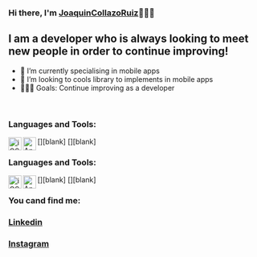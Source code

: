 ### Hi there, I'm [JoaquinCollazoRuiz][website]🙋🏻‍♂️

## I am a developer who is always looking to meet new people in order to continue improving!

- 🔨 I’m currently specialising in mobile apps
- 🔎 I’m looking to cools library to implements in mobile apps
- 👨🏻‍💻 Goals: Continue improving as a developer

<br />

### Languages and Tools:

[<img align="left" alt="iOS" width="26px" src="https://is3-ssl.mzstatic.com/image/thumb/Purple115/v4/ec/70/a6/ec70a6ff-fbbb-f924-0b05-cfa0028e3269/Xcode-85-220-0-4-2x.png/1200x630bb.png"/>][blank]
[<img align="left" alt="Android" width="26px" src="https://developer.android.com/static/studio/images/new-studio-logo-1.png"/>][blank]


### Languages and Tools:

[<img align="left" alt="iOS" width="26px" src="https://is3-ssl.mzstatic.com/image/thumb/Purple115/v4/ec/70/a6/ec70a6ff-fbbb-f924-0b05-cfa0028e3269/Xcode-85-220-0-4-2x.png/1200x630bb.png"/>][blank]
[<img align="left" alt="Android" width="26px" src="https://developer.android.com/static/studio/images/new-studio-logo-1.png"/>][blank]


### You cand find me:
### [Linkedin][linkedin]
### [Instagram][instagram]



[website]: https://linkedin.com/in/joaquincollazoruiz
[instagram]: https://instagram.com/joaquincollazoruiz
[linkedin]: https://linkedin.com/in/joaquincollazoruiz
